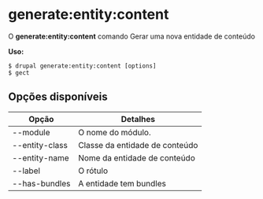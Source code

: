 # generate:entity:content
O **generate:entity:content** comando Gerar uma nova entidade de conteúdo

**Uso:**
```
$ drupal generate:entity:content [options] 
$ gect  
```

## Opções disponíveis
Opção | Detalhes
-------|-------------
--module | O nome do módulo.
--entity-class | Classe da entidade de conteúdo
--entity-name | Nome da entidade de conteúdo
--label | O rótulo
--has-bundles | A entidade tem bundles
